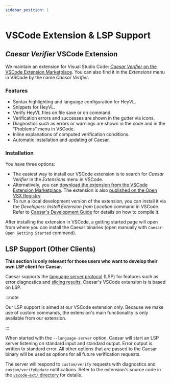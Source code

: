 ```yaml
---
sidebar_position: 1
---
```


# VSCode Extension & LSP Support

## _Caesar Verifier_ VSCode Extension

We maintain an extension for Visual Studio Code: [_Caesar Verifier_ on the VSCode Extension Marketplace](https://marketplace.visualstudio.com/items?itemName=rwth-moves.caesar).
You can also find it in the _Extensions_ menu in VSCode by the name _Caesar Verifier_.

### Features

 * Syntax highlighting and language configuration for HeyVL.
 * Snippets for HeyVL.
 * Verify HeyVL files on file save or on command.
 * Verification errors and successes are shown in the gutter via icons.
 * Diagnostics such as errors or warnings are shown in the code and in the "Problems" menu in VSCode.
 * Inline explanations of computed verification conditions.
 * Automatic installation and updating of Caesar.

### Installation

You have three options:
 * The easiest way to install our VSCode extension is to search for _Caesar Verifier_ in the _Extensions_ menu in VSCode.
 * Alternatively, you can [download the extension from the VSCode Extension Marketplace](https://marketplace.visualstudio.com/items?itemName=rwth-moves.caesar). The extension is also [published on the Open VSX Registry](https://open-vsx.org/extension/rwth-moves/caesar).
 * To run a local development version of the extension, you can install it via the _Developers: Install Extension from Location_ command in VSCode. Refer to [Caesar's Development Guide](../devguide.md) for details on how to compile it.

After installing the extension in VSCode, a getting started page will open from where you can install the Caesar binaries (open manually with `Caesar: Open Getting Started` command).

## LSP Support (Other Clients)

**This section is only relevant for those users who want to develop their own LSP client for Caesar.**

Caesar supports the [language server protocol](https://microsoft.github.io/language-server-protocol/) (LSP) for features such as error diagnostics and [slicing results](./slicing.md).
Caesar's VSCode extension is is based on LSP.

:::note

Our LSP support is aimed at our VSCode extension only.
Because we make use of custom commands, the extension's main functionality is only available from our extension.

:::

When started with the `--language-server` option, Caesar will start an LSP server listening on standard input and standard output.
Error output is written to standard error.
All other options that are passed to the Caesar binary will be used as options for all future verification requests.

The server will respond to `custom/verify` requests with diagnostics and `custom/verifyUpdate` notifications.
Refer to the extension's source code in the [`vscode-ext/` directory](https://github.com/moves-rwth/caesar/tree/main/vscode-ext) for details.
